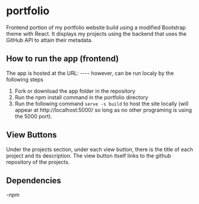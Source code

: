 # portfolio
Frontend portion of my portfolio website build using a modified Bootstrap theme with React. It displays my projects using the backend that uses the GitHub API to attain their metadata. 
## How to run the app (frontend)
The app is hosted at the URL: ---- however, can be run localy by the following steps
1. Fork or download the app folder in the repository
2. Run the npm install command in the portfolio directory
3. Run the following command `serve -s build` to host the site locally (will appear at http://localhost:5000/ so long as no other programing is using the 5000 port).
## View Buttons
Under the projects section, under each view button, there is the title of each project and its description. The view button itself links to the github repository of the projects.
## Dependencies
-npm
